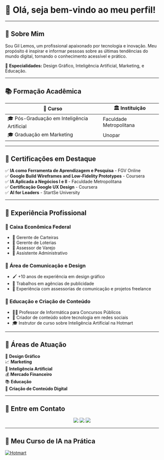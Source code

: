 
# 👋 Olá, seja bem-vindo ao meu perfil!

---

## 🎯 Sobre Mim  

Sou Gil Lemos, um profissional apaixonado por tecnologia e inovação. 
Meu propósito é inspirar e informar pessoas sobre as últimas tendências do mundo digital, 
tornando o conhecimento acessível e prático. 

📌 **Especialidades:** Design Gráfico, Inteligência Artificial, Marketing, e Educação.

---

## 📚 Formação Acadêmica  

| 📖 Curso | 🏛️ Instituição |
|----------|---------------|
| 🎓 Pós-Graduação em Inteligência Artificial | Faculdade Metropolitana |
| 🎓 Graduação em Marketing | Unopar |

---

## 📜 Certificações em Destaque

✅ **IA como Ferramenta de Aprendizagem e Pesquisa** - FGV Online  
✅ **Google Build Wireframes and Low-Fidelity Prototypes** - Coursera  
✅ **IA Aplicada a Negócios I e II** - Faculdade Metropolitana  
✅ **Certificação Google UX Design** - Coursera  
✅ **AI for Leaders** - StartSe University  

---

## 💼 Experiência Profissional  

### 🎯 **Caixa Econômica Federal**  
- 📌 Gerente de Carteiras  
- 📌 Gerente de Loterias  
- 📌 Assessor de Varejo  
- 📌 Assistente Administrativo  

### 🎨 **Área de Comunicação e Design**  
- 🖌️ +10 anos de experiência em design gráfico  
- 📢 Trabalhos em agências de publicidade  
- 🎯 Experiência com assessorias de comunicação e projetos freelance  

### 📢 **Educação e Criação de Conteúdo**  
- 👨‍🏫 Professor de Informática para Concursos Públicos  
- 🎥 Criador de conteúdo sobre tecnologia em redes sociais  
- 🎓 Instrutor de curso sobre Inteligência Artificial na Hotmart  

---

## 🚀 Áreas de Atuação

🎨 **Design Gráfico**  
📈 **Marketing**  
🤖 **Inteligência Artificial**  
💰 **Mercado Financeiro**  
📚 **Educação**  
📱 **Criação de Conteúdo Digital**  

---

## 🔗 Entre em Contato  

<p align="center">
  <a href="https://www.instagram.com/gillemosai"><img src="https://img.shields.io/badge/Instagram-E4405F?style=for-the-badge&logo=instagram&logoColor=white"/></a>
  <a href="https://www.linkedin.com/in/gillemosai"><img src="https://img.shields.io/badge/LinkedIn-0077B5?style=for-the-badge&logo=linkedin&logoColor=white"/></a>
  <a href="http://youtube.com/gillemosdl"><img src="https://img.shields.io/badge/YouTube-FF0000?style=for-the-badge&logo=youtube&logoColor=white"/></a>
</p>

---

## 🤖 Meu Curso de IA na Prática

[![Hotmart](https://img.shields.io/badge/Curso_IA_na_Prática-fd5308?style=for-the-badge)](https://gillemos.hotmart.host/ia360)

